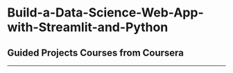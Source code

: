# Build-a-Data-Science-Web-App-with-Streamlit-and-Python
Guided Projects Courses from Coursera
---

---
